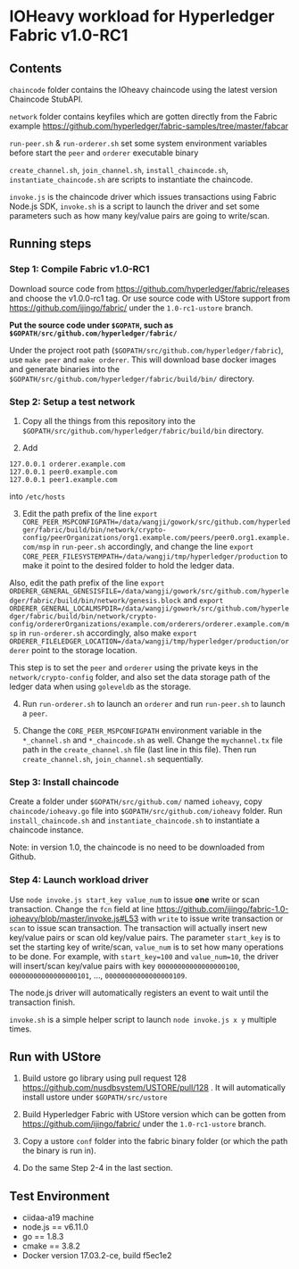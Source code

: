 # IOHeavy workload for Hyperledger Fabric v1.0-RC1

## Contents

`chaincode` folder contains the IOheavy chaincode using the latest version Chaincode StubAPI.

`network` folder contains keyfiles which are gotten directly from the Fabric example https://github.com/hyperledger/fabric-samples/tree/master/fabcar

`run-peer.sh` & `run-orderer.sh` set some system environment variables before start the `peer` and `orderer` executable binary

`create_channel.sh`, `join_channel.sh`, `install_chaincode.sh`, `instantiate_chaincode.sh` are scripts to instantiate the chaincode.

`invoke.js` is the chaincode driver which issues transactions using Fabric Node.js SDK, `invoke.sh` is a script to launch the driver and set some parameters such as how many key/value pairs are going to write/scan.

## Running steps

### Step 1: Compile Fabric v1.0-RC1

Download source code from https://github.com/hyperledger/fabric/releases and choose the v1.0.0-rc1 tag.
Or use source code with UStore support from https://github.com/ijingo/fabric/ under the `1.0-rc1-ustore` 
branch.

**Put the source code under `$GOPATH`, such as `$GOPATH/src/github.com/hyperledger/fabric/`**

Under the project root path (`$GOPATH/src/github.com/hyperledger/fabric`), use `make peer` and `make orderer`.
This will download base docker images and generate binaries into the `$GOPATH/src/github.com/hyperledger/fabric/build/bin/` directory.

### Step 2: Setup a test network

1. Copy all the things from this repository into the `$GOPATH/src/github.com/hyperledger/fabric/build/bin` directory.

2. Add 
```
127.0.0.1 orderer.example.com
127.0.0.1 peer0.example.com
127.0.0.1 peer1.example.com
```
into `/etc/hosts`

3. Edit the path prefix of the line `export CORE_PEER_MSPCONFIGPATH=/data/wangji/gowork/src/github.com/hyperledger/fabric/build/bin/network/crypto-config/peerOrganizations/org1.example.com/peers/peer0.org1.example.com/msp` in `run-peer.sh` accordingly, and change the line `export CORE_PEER_FILESYSTEMPATH=/data/wangji/tmp/hyperledger/production` to make it point to the desired folder to hold the ledger data.

Also, edit the path prefix of the line `export ORDERER_GENERAL_GENESISFILE=/data/wangji/gowork/src/github.com/hyperledger/fabric/build/bin/network/genesis.block` and `export ORDERER_GENERAL_LOCALMSPDIR=/data/wangji/gowork/src/github.com/hyperledger/fabric/build/bin/network/crypto-config/ordererOrganizations/example.com/orderers/orderer.example.com/msp` in `run-orderer.sh` accordingly, also make `export ORDERER_FILELEDGER_LOCATION=/data/wangji/tmp/hyperledger/production/orderer` point to the storage location.

This step is to set the `peer` and `orderer` using the private keys in the `network/crypto-config` folder, and also set the data storage path of the ledger data when using `goleveldb` as the storage.

4. Run `run-orderer.sh` to launch an `orderer` and run `run-peer.sh` to launch a `peer`.

5. Change the `CORE_PEER_MSPCONFIGPATH` environment variable in the `*_channel.sh` and `*_chaincode.sh` as well. Change the `mychannel.tx` file path in the `create_channel.sh` file  (last line in this file). Then run
`create_channel.sh`, `join_channel.sh` sequentially.

### Step 3: Install chaincode

Create a folder under `$GOPATH/src/github.com/` named `ioheavy`, copy `chaincode/ioheavy.go` file into `$GOPATH/src/github.com/ioheavy` folder. Run `install_chaincode.sh` and `instantiate_chaincode.sh` to instantiate a chaincode instance.

Note: in version 1.0, the chaincode is no need to be downloaded from Github.

### Step 4: Launch workload driver

Use `node invoke.js start_key value_num` to issue **one** write or scan transaction. Change the `fcn` field at line  https://github.com/ijingo/fabric-1.0-ioheavy/blob/master/invoke.js#L53 with `write` to issue write transaction or `scan` to issue scan transaction. The transaction will actually insert new key/value pairs or scan old key/value pairs. The parameter `start_key` is to set the starting key of write/scan, `value_num` is to set how many operations to be done. For example, with `start_key=100` and `value_num=10`, the driver will insert/scan key/value pairs with key `00000000000000000100`, `00000000000000000101`, ..., `00000000000000000109`.

The node.js driver will automatically registers an event to wait until the transaction finish.

`invoke.sh` is a simple helper script to launch `node invoke.js x y` multiple times.

## Run with UStore

1. Build ustore go library using pull request 128 https://github.com/nusdbsystem/USTORE/pull/128 . It will 
automatically install ustore under `$GOPATH/src/ustore`

2. Build Hyperledger Fabric with UStore version which can be gotten from https://github.com/ijingo/fabric/ under the `1.0-rc1-ustore` branch.

3. Copy a ustore `conf` folder into the fabric binary folder (or which the path the binary is run in).

4. Do the same Step 2-4 in the last section.


## Test Environment

* ciidaa-a19 machine
* node.js == v6.11.0
* go == 1.8.3
* cmake == 3.8.2
* Docker version 17.03.2-ce, build f5ec1e2

